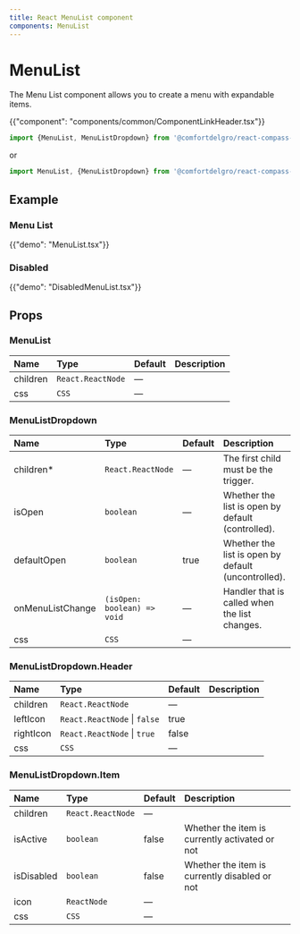 ```yaml
---
title: React MenuList component
components: MenuList
---
```


# MenuList

<p class="description">The Menu List component allows you to create a menu with expandable items.</p>

{{"component": "components/common/ComponentLinkHeader.tsx"}}

```jsx
import {MenuList, MenuListDropdown} from '@comfortdelgro/react-compass-old'
```

or

```jsx
import MenuList, {MenuListDropdown} from '@comfortdelgro/react-compass-old/MenuList'
```

## Example

### Menu List

{{"demo": "MenuList.tsx"}}

### Disabled

{{"demo": "DisabledMenuList.tsx"}}

## Props

### MenuList

| Name     | Type              | Default | Description |
| :------- | :---------------- | :------ | :---------- |
| children | `React.ReactNode` | —       |             |
| css      | `CSS`             | —       |             |

### MenuListDropdown

| Name             | Type                        | Default | Description                                         |
| :--------------- | :-------------------------- | :------ | :-------------------------------------------------- |
| children\*       | `React.ReactNode`           | —       | The first child must be the trigger.                |
| isOpen           | `boolean`                   | —       | Whether the list is open by default (controlled).   |
| defaultOpen      | `boolean`                   | true    | Whether the list is open by default (uncontrolled). |
| onMenuListChange | `(isOpen: boolean) => void` | —       | Handler that is called when the list changes.       |
| css              | `CSS`                       | —       |                                                     |

### MenuListDropdown.Header

| Name      | Type                         | Default | Description |
| :-------- | :--------------------------- | :------ | :---------- |
| children  | `React.ReactNode`            | —       |             |
| leftIcon  | `React.ReactNode` \| `false` | true    |             |
| rightIcon | `React.ReactNode` \| `true`  | false   |             |
| css       | `CSS`                        | —       |             |

### MenuListDropdown.Item

| Name       | Type              | Default | Description                                    |
| :--------- | :---------------- | :------ | :--------------------------------------------- |
| children   | `React.ReactNode` | —       |                                                |
| isActive   | `boolean`         | false   | Whether the item is currently activated or not |
| isDisabled | `boolean`         | false   | Whether the item is currently disabled or not  |
| icon       | `ReactNode`       | —       |                                                |
| css        | `CSS`             | —       |                                                |
